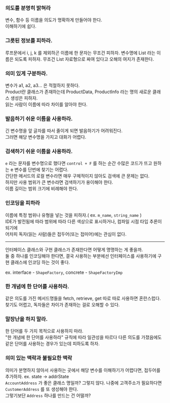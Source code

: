 ### 의도를 분명히 밝혀라
변수, 함수 등 이름을 의도가 명확하게 만들어야 한다.  
이해하기에 쉽다.  

### 그릇된 정보를 피하라.
루프문에서 i, j, k 를 제외하곤 이름에 한 문자는 무조건 피하자.
변수명에 List 라는 이름은 되도록 피하자. 무조건 List 자료형으로 짜여 있다고 오해의 여지가 존재한다.

### 의미 있게 구분하라.
변수가 a1, a2, a3... 은 적절하지 못하다.  
Product란 클래스가 존재하는데 ProductData, ProductInfo 라는 명의 새로운 클래스 생성은 피하자.  
읽는 사람이 이름에 따라 차이를 알아야 한다.

### 발음하기 쉬운 이름을 사용하라.
긴 변수명을 앞 글자를 따서 줄이게 되면 발음하기가 어려워진다.  
그러면 해당 변수명을 가지고 대화가 어렵다.

### 검색하기 쉬운 이름을 사용하라.
`e` 라는 문자를 변수명으로 했다면 `control + F` 를 하는 순간 수많은 코드가 뜨고 원하는 e 변수를 단번에 찾기는 어렵다.  
간단한 메서드의 로컬 변수라면 매우 구체적이지 않아도 검색에 큰 문제는 없다.  
하지만 사용 범위가 큰 변수라면 검색하기가 용이해야 한다.  
이름 길이는 범위 크기에 비례해야 한다.  


### 인코딩을 피하라
이름에 특정 범위나 유형을 넣는 것을 피하자.( ex. `m_name`, `string_name` )  
IDE가 발전됨에 따라 범위에 따라 다른 색상으로 표시하거나, 컴파일 시점 타입 추론이 되기에  
어차피 독자(읽는 사람)들은 접두어(또는 접미어)에는 관심이 없다.  

--- 
인터페이스 클래스와 구현 클래스가 존재한다면 어떻게 명명하는 게 좋을까.  
둘 중 하나를 인코딩해야 한다면, 결국 사용하는 부분에선 인터페이스를 사용하기에 
구현 클래스에 인코딩 하는 것이 좋다.  

ex. interface - `ShapeFactory`, concrete - `ShapeFactoryImp`

### 한 개념에 한 단어를 사용하라.
같은 의도를 가진 메서드명들을 fetch, retrieve, get 따로 따로 사용하면 혼란스럽다.  
찾기도 어렵고, 독자들은 차이가 존재하는 걸로 오해할 수 있다.  

### 말장난을 하지 말라.
한 단어를 두 가지 목적으로 사용하지 마라.  
"한 개념에 한 단어를 사용하라" 규칙에 따라 일관성을 따르다 다른 의도를 가졌음에도 같은 단어를 사용하는 경우가 있는데 피하도록 하자.  

### 의미 있는 맥락과 불필요한 맥락
의미가 분명하지 않아서 사용하는 곳에서 해당 변수를 이해하기가 어렵다면, 접두어를 추가하자. ex. state -> addrState  
`AccountAddress` 가 좋은 클래스 명일까? 그렇지 않다. 나중에 고객주소가 필요하다면 `CustomerAddress` 를 또 생성해야 한다.  
그렇기보단 `Address` 하나를 만드는 건 어떨까?
